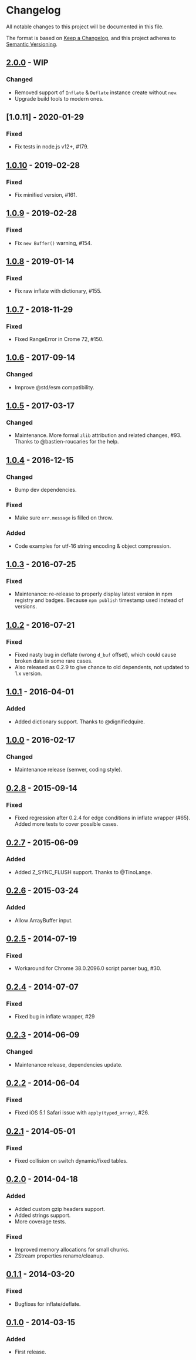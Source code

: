 # Changelog

All notable changes to this project will be documented in this file.

The format is based on [Keep a Changelog](https://keepachangelog.com/en/1.0.0/),
and this project adheres to [Semantic Versioning](https://semver.org/spec/v2.0.0.html).


## [2.0.0] - WIP
### Changed
- Removed support of `Inflate` & `Deflate` instance create without `new`.
- Upgrade build tools to modern ones.

## [1.0.11] - 2020-01-29
### Fixed
- Fix tests in node.js v12+, #179.


## [1.0.10] - 2019-02-28
### Fixed
- Fix minified version, #161.


## [1.0.9] - 2019-02-28
### Fixed
- Fix `new Buffer()` warning, #154.


## [1.0.8] - 2019-01-14
### Fixed
- Fix raw inflate with dictionary, #155.


## [1.0.7] - 2018-11-29
### Fixed
- Fixed RangeError in Crome 72, #150.


## [1.0.6] - 2017-09-14
### Changed
- Improve @std/esm compatibility.


## [1.0.5] - 2017-03-17
### Changed
- Maintenance. More formal `zlib` attribution and related
  changes, #93. Thanks to @bastien-roucaries for the help.


## [1.0.4] - 2016-12-15
### Changed
- Bump dev dependencies.

### Fixed
- Make sure `err.message` is filled on throw.

### Added
- Code examples for utf-16 string encoding & object compression.


## [1.0.3] - 2016-07-25
### Fixed
- Maintenance: re-release to properly display latest version in npm registry
  and badges. Because `npm publish` timestamp used instead of versions.


## [1.0.2] - 2016-07-21
### Fixed
- Fixed nasty bug in deflate (wrong `d_buf` offset), which could cause
  broken data in some rare cases.
- Also released as 0.2.9 to give chance to old dependents, not updated to 1.x
  version.


## [1.0.1] - 2016-04-01
### Added
- Added dictionary support. Thanks to @dignifiedquire.


## [1.0.0] - 2016-02-17
### Changed
- Maintenance release (semver, coding style).


## [0.2.8] - 2015-09-14
### Fixed
- Fixed regression after 0.2.4 for edge conditions in inflate wrapper (#65).
  Added more tests to cover possible cases.


## [0.2.7] - 2015-06-09
### Added
- Added Z_SYNC_FLUSH support. Thanks to @TinoLange.


## [0.2.6] - 2015-03-24
### Added
- Allow ArrayBuffer input.


## [0.2.5] - 2014-07-19
### Fixed
- Workaround for Chrome 38.0.2096.0 script parser bug, #30.


## [0.2.4] - 2014-07-07
### Fixed
- Fixed bug in inflate wrapper, #29


## [0.2.3] - 2014-06-09
### Changed
- Maintenance release, dependencies update.


## [0.2.2] - 2014-06-04
### Fixed
- Fixed iOS 5.1 Safari issue with `apply(typed_array)`, #26.


## [0.2.1] - 2014-05-01
### Fixed
- Fixed collision on switch dynamic/fixed tables.


## [0.2.0] - 2014-04-18
### Added
- Added custom gzip headers support.
- Added strings support.
- More coverage tests.

### Fixed
- Improved memory allocations for small chunks.
- ZStream properties rename/cleanup.


## [0.1.1] - 2014-03-20
### Fixed
- Bugfixes for inflate/deflate.


## [0.1.0] - 2014-03-15
### Added
- First release.


[2.0.0]: https://github.com/nodeca/pako/compare/1.0.11...2.0.0
[1.0.10]: https://github.com/nodeca/pako/compare/1.0.10...1.0.11
[1.0.10]: https://github.com/nodeca/pako/compare/1.0.9...1.0.10
[1.0.9]: https://github.com/nodeca/pako/compare/1.0.8...1.0.9
[1.0.8]: https://github.com/nodeca/pako/compare/1.0.7...1.0.8
[1.0.7]: https://github.com/nodeca/pako/compare/1.0.6...1.0.7
[1.0.6]: https://github.com/nodeca/pako/compare/1.0.5...1.0.6
[1.0.5]: https://github.com/nodeca/pako/compare/1.0.4...1.0.5
[1.0.4]: https://github.com/nodeca/pako/compare/1.0.3...1.0.4
[1.0.3]: https://github.com/nodeca/pako/compare/1.0.2...1.0.3
[1.0.2]: https://github.com/nodeca/pako/compare/1.0.1...1.0.2
[1.0.1]: https://github.com/nodeca/pako/compare/1.0.0...1.0.1
[1.0.0]: https://github.com/nodeca/pako/compare/0.2.8...1.0.0
[0.2.8]: https://github.com/nodeca/pako/compare/0.2.7...0.2.8
[0.2.7]: https://github.com/nodeca/pako/compare/0.2.6...0.2.7
[0.2.6]: https://github.com/nodeca/pako/compare/0.2.5...0.2.6
[0.2.5]: https://github.com/nodeca/pako/compare/0.2.4...0.2.5
[0.2.4]: https://github.com/nodeca/pako/compare/0.2.3...0.2.4
[0.2.3]: https://github.com/nodeca/pako/compare/0.2.2...0.2.3
[0.2.2]: https://github.com/nodeca/pako/compare/0.2.1...0.2.2
[0.2.1]: https://github.com/nodeca/pako/compare/0.2.0...0.2.1
[0.2.0]: https://github.com/nodeca/pako/compare/0.1.1...0.2.0
[0.1.1]: https://github.com/nodeca/pako/compare/0.1.0...0.1.1
[0.1.0]: https://github.com/nodeca/pako/releases/tag/0.1.0
